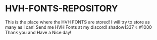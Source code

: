 # HVH-FONTS-REPOSITORY
This is the place where the HVH FONTS are stored! I will try to store as many as i can!
Send me HVH Fonts at my discord!
shadow1337 ☾#1000
Thank you and Have a Nice day!
